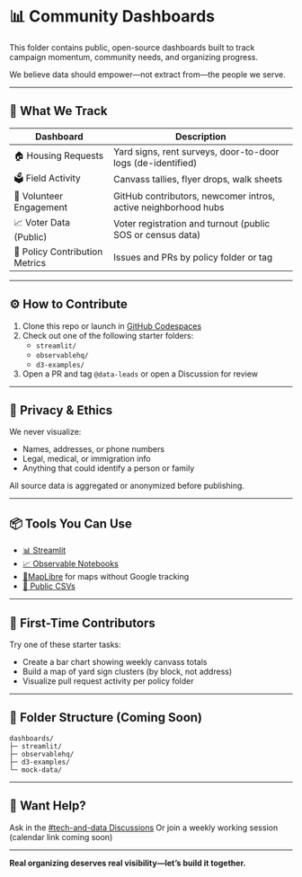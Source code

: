 # 📊 Community Dashboards

This folder contains public, open-source dashboards built to track campaign momentum, community needs, and organizing progress.

We believe data should empower—not extract from—the people we serve.

---

## 🧭 What We Track

| Dashboard | Description |
|-----------|-------------|
| 🏠 Housing Requests | Yard signs, rent surveys, door-to-door logs (de-identified) |
| 🗳️ Field Activity | Canvass tallies, flyer drops, walk sheets |
| 🤝 Volunteer Engagement | GitHub contributors, newcomer intros, active neighborhood hubs |
| 📈 Voter Data (Public) | Voter registration and turnout (public SOS or census data) |
| 🧠 Policy Contribution Metrics | Issues and PRs by policy folder or tag |

---

## ⚙️ How to Contribute

1. Clone this repo or launch in [GitHub Codespaces](https://github.com/features/codespaces)
2. Check out one of the following starter folders:
   - `streamlit/`
   - `observablehq/`
   - `d3-examples/`
3. Open a PR and tag `@data-leads` or open a Discussion for review

---

## 🔐 Privacy & Ethics

We never visualize:
- Names, addresses, or phone numbers
- Legal, medical, or immigration info
- Anything that could identify a person or family

All source data is aggregated or anonymized before publishing.

---

## 📦 Tools You Can Use

- [📊 Streamlit](https://streamlit.io/)
- [📈 Observable Notebooks](https://observablehq.com/)
- [📍MapLibre](https://maplibre.org/) for maps without Google tracking
- [💾 Public CSVs](../data-pipelines/)

---

## 📌 First-Time Contributors

Try one of these starter tasks:
- Create a bar chart showing weekly canvass totals
- Build a map of yard sign clusters (by block, not address)
- Visualize pull request activity per policy folder

---

## 🧭 Folder Structure (Coming Soon)

```text
dashboards/
├─ streamlit/
├─ observablehq/
├─ d3-examples/
└─ mock-data/
````

---

## 📣 Want Help?

Ask in the [#tech-and-data Discussions](https://discord.gg/ep6dBqPjhG)
Or join a weekly working session (calendar link coming soon)

---

**Real organizing deserves real visibility—let’s build it together.**
